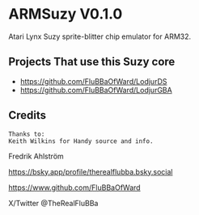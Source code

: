 # ARMSuzy V0.1.0

Atari Lynx Suzy sprite-blitter chip emulator for ARM32.

## Projects That use this Suzy core

* https://github.com/FluBBaOfWard/LodjurDS
* https://github.com/FluBBaOfWard/LodjurGBA

## Credits

```text
Thanks to:
Keith Wilkins for Handy source and info.
```

Fredrik Ahlström

<https://bsky.app/profile/therealflubba.bsky.social>

<https://www.github.com/FluBBaOfWard>

X/Twitter @TheRealFluBBa
